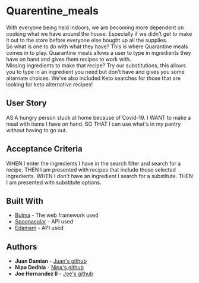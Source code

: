 # Quarentine_meals


With everyone being held indoors, we are becoming more dependent on cooking what we have around the house.  Especially if we didn’t get to make it out to the store before everyone else bought up all the supplies.  
So what is one to do with what they have? 
This is where Quarantine meals comes in to play.  Quarantine meals allows a user to type in ingredients they have on hand and gives them recipes to work with.  
Missing ingredients to make that recipe?
Try our substitutions, this allows you to type in an ingredient you need but don’t have and gives you some alternate choices.
We’ve also included Keto searches for those that are looking for keto alternative recipes!


## User Story
AS A  hungry person stuck at home because of Covid-19.
I WANT to make a meal with items I have on hand.
SO THAT I can use what's in my pantry without having to go out.

## Acceptance Criteria
WHEN I enter the ingredients I have in the search filter and search for a recipe.
THEN I am presented with recipes that include those selected ingredients.
WHEN I don't have an ingredient I search for a substitute.
THEN I am presented with substitute options.




## Built With

* [Bulma](https://bulma.io/) - The web framework used
* [Spoonacular](https://spoonacular.com/food-api) - API used
* [Edamam](https://developer.edamam.com/) - API used



## Authors

* **Juan Damian** - [Juan's github](https://github.com/damianjuan)
* **Nipa Dedhia** - [Nipa's github](https://github.com/nipadedhia)
* **Joe Hernandez II** - [Joe's github](https://github.com/JoeHernandezII)



